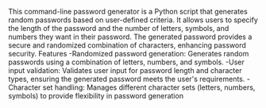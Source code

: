 This command-line password generator is a Python script that generates random passwords based on user-defined criteria.
It allows users to specify the length of the password and the number of letters, symbols, and numbers they want in their password. 
The generated password provides a secure and randomized combination of characters, enhancing password security.
Features
    -Randomized password generation: Generates random passwords using a combination of letters, numbers, and symbols.
    -User input validation: Validates user input for password length and character types, ensuring the generated password meets the user's requirements.
    -Character set handling: Manages different character sets (letters, numbers, symbols) to provide flexibility in password generation
